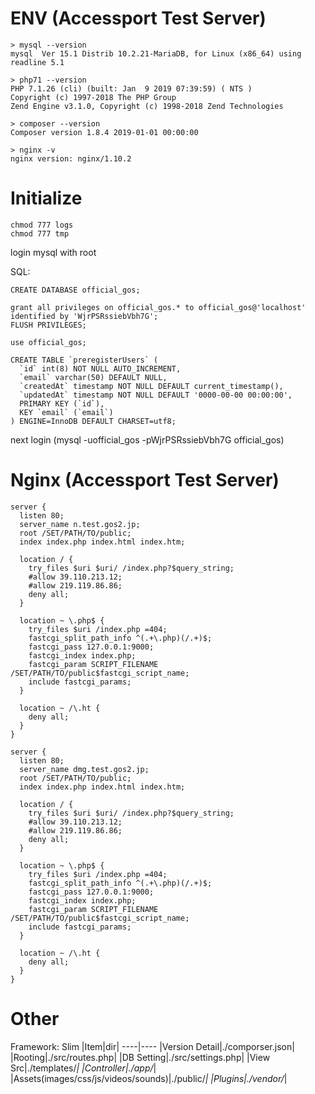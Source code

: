# ENV (Accessport Test Server)
~~~
> mysql --version
mysql  Ver 15.1 Distrib 10.2.21-MariaDB, for Linux (x86_64) using readline 5.1

> php71 --version
PHP 7.1.26 (cli) (built: Jan  9 2019 07:39:59) ( NTS )
Copyright (c) 1997-2018 The PHP Group
Zend Engine v3.1.0, Copyright (c) 1998-2018 Zend Technologies

> composer --version
Composer version 1.8.4 2019-01-01 00:00:00

> nginx -v
nginx version: nginx/1.10.2
~~~

# Initialize
~~~
chmod 777 logs
chmod 777 tmp
~~~

login mysql with root

SQL:
~~~
CREATE DATABASE official_gos;

grant all privileges on official_gos.* to official_gos@'localhost' identified by 'WjrPSRssiebVbh7G';
FLUSH PRIVILEGES;

use official_gos;

CREATE TABLE `preregisterUsers` (
  `id` int(8) NOT NULL AUTO_INCREMENT,
  `email` varchar(50) DEFAULT NULL,
  `createdAt` timestamp NOT NULL DEFAULT current_timestamp(),
  `updatedAt` timestamp NOT NULL DEFAULT '0000-00-00 00:00:00',
  PRIMARY KEY (`id`),
  KEY `email` (`email`)
) ENGINE=InnoDB DEFAULT CHARSET=utf8;
~~~
next login (mysql -uofficial_gos -pWjrPSRssiebVbh7G official_gos)

# Nginx (Accessport Test Server)
~~~
server {
  listen 80;
  server_name n.test.gos2.jp;
  root /SET/PATH/TO/public;
  index index.php index.html index.htm;

  location / { 
    try_files $uri $uri/ /index.php?$query_string;
    #allow 39.110.213.12;
    #allow 219.119.86.86;
    deny all;
  }

  location ~ \.php$ {
    try_files $uri /index.php =404;
    fastcgi_split_path_info ^(.+\.php)(/.+)$;
    fastcgi_pass 127.0.0.1:9000;
    fastcgi_index index.php;
    fastcgi_param SCRIPT_FILENAME /SET/PATH/TO/public$fastcgi_script_name;
    include fastcgi_params;
  }
  
  location ~ /\.ht {
  	deny all;
  }
}

server {
  listen 80;
  server_name dmg.test.gos2.jp;
  root /SET/PATH/TO/public;
  index index.php index.html index.htm;

  location / { 
    try_files $uri $uri/ /index.php?$query_string;
    #allow 39.110.213.12;
    #allow 219.119.86.86;
    deny all;
  }
  
  location ~ \.php$ {
    try_files $uri /index.php =404;
    fastcgi_split_path_info ^(.+\.php)(/.+)$;
    fastcgi_pass 127.0.0.1:9000;
    fastcgi_index index.php;
    fastcgi_param SCRIPT_FILENAME /SET/PATH/TO/public$fastcgi_script_name;
    include fastcgi_params;
  }
  
  location ~ /\.ht {
  	deny all;
  }
}
~~~

# Other
Framework: Slim
|Item|dir|
----|----
|Version Detail|./comporser.json|
|Rooting|./src/routes.php|
|DB Setting|./src/settings.php|
|View Src|./templates/*|
|Controller|./app/*|
|Assets(images/css/js/videos/sounds)|./public/*|
|Plugins|./vendor/*|
